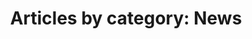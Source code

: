 ---
layout: blog_by_category
title: 'Articles by category: News'
description: "Articles by category: News - Grove Technologies - Washington DC's best Mac Support company for Digital Agencies"
category: news
permalink: "/blog/category/news/"
image: /assets/img/banner/welcome.png
tagline: "<br>Our Blog"
---